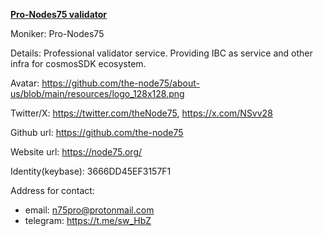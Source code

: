 [**Pro-Nodes75 validator**](https://testnet.storyscan.app/validators/storyvaloper12vrh9n58r2ftpdjfjj7j4ghfw76sx9c4e45yxl)

Moniker: Pro-Nodes75

Details: Professional validator service. Providing IBC as service and other infra for cosmosSDK ecosystem. 

Avatar: https://github.com/the-node75/about-us/blob/main/resources/logo_128x128.png

Twitter/X: https://twitter.com/theNode75, https://x.com/NSvv28

Github url: https://github.com/the-node75

Website url: https://node75.org/

Identity(keybase): 3666DD45EF3157F1

Address for contact:
 * email: n75pro@protonmail.com
 * telegram: https://t.me/sw_HbZ
